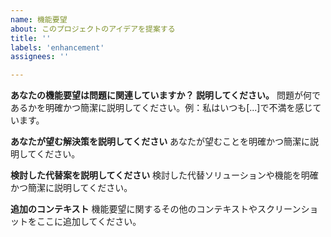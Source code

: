 ```yaml
---
name: 機能要望
about: このプロジェクトのアイデアを提案する
title: ''
labels: 'enhancement'
assignees: ''

---
```


**あなたの機能要望は問題に関連していますか？ 説明してください。**
問題が何であるかを明確かつ簡潔に説明してください。例：私はいつも[...]で不満を感じています。

**あなたが望む解決策を説明してください**
あなたが望むことを明確かつ簡潔に説明してください。

**検討した代替案を説明してください**
検討した代替ソリューションや機能を明確かつ簡潔に説明してください。

**追加のコンテキスト**
機能要望に関するその他のコンテキストやスクリーンショットをここに追加してください。
